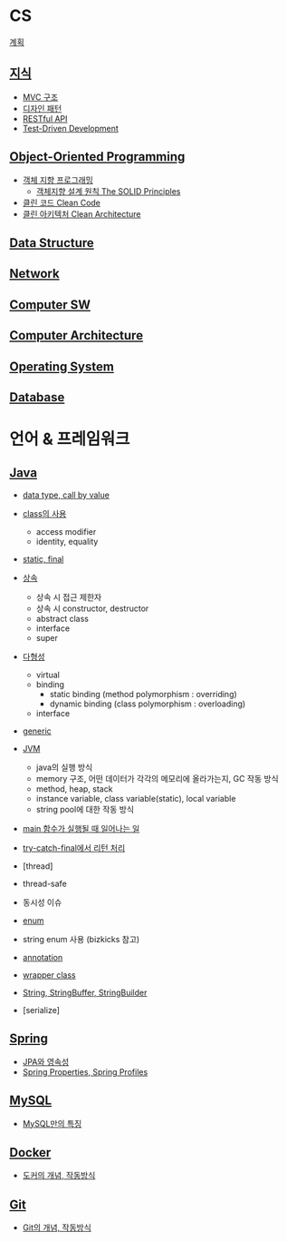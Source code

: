 # CS

[계획](./plan.md)

## [지식]()
 - [MVC 구조]()
 - [디자인 패턴]()
 - [RESTful API]()
 - [Test-Driven Development]()

## [Object-Oriented Programming](https://hyelie.tistory.com/category/CS/OOP)
 - [객체 지향 프로그래밍](https://hyelie.tistory.com/entry/%EA%B0%9D%EC%B2%B4%EC%A7%80%ED%96%A5-%ED%94%84%EB%A1%9C%EA%B7%B8%EB%9E%98%EB%B0%8D-Object-Oriented-Programming)
    - [객체지향 설계 원칙 The SOLID Principles]()
 - [클린 코드 Clean Code]()
 - [클린 아키텍처 Clean Architecture]()

## [Data Structure]()

## [Network]()

## [Computer SW]()

## [Computer Architecture]()

## [Operating System]()

## [Database]()

# 언어 & 프레임워크

## [Java]()
 
 - [data type, call by value](https://hyelie.tistory.com/entry/Data-types-String-constant-pool-Call-by-value)
 - [class의 사용](https://hyelie.tistory.com/entry/Java-Class)
   - access modifier
   - identity, equality
 - [static, final](https://hyelie.tistory.com/entry/Java-static-final)
 - [상속]()
   - 상속 시 접근 제한자
   - 상속 시 constructor, destructor
   - abstract class
   - interface
   - super 
 - [다형성]()
   - virtual
   - binding
     - static binding (method polymorphism : overriding)
     - dynamic binding (class polymorphism : overloading)
   - interface
 - [generic]()
 - [JVM]()
   - java의 실행 방식
   - memory 구조, 어떤 데이터가 각각의 메모리에 올라가는지, GC 작동 방식
   - method, heap, stack
   - instance variable, class variable(static), local variable
   - string pool에 대한 작동 방식
 - [main 함수가 실행될 때 일어나는 일]()
 - [try-catch-final에서 리턴 처리]()

 - [thread]
  - thread-safe
  - 동시성 이슈
 - [enum]()
  - string enum 사용 (bizkicks 참고)
 - [annotation]()
 - [wrapper class]()
 - [String, StringBuffer, StringBuilder]()
 - [serialize]

## [Spring]()
 - [JPA와 영속성]()
 - [Spring Properties, Spring Profiles]()

## [MySQL]()
 - [MySQL만의 특징]()

## [Docker]()
 - [도커의 개념, 작동방식]()

## [Git]()
 - [Git의 개념, 작동방식]()
    
</br>
